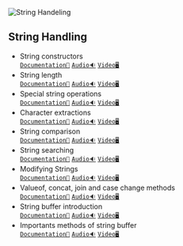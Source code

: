 ![String Handeling](/Assets/String%20Handling.png)

## String Handling

- String constructors<br>
  [`Documentation📃`]()
  [`Audio🔉`]()
  [`Video🖥️`]()
- String length<br>
  [`Documentation📃`]()
  [`Audio🔉`]()
  [`Video🖥️`]()
- Special string operations<br>
  [`Documentation📃`]()
  [`Audio🔉`]()
  [`Video🖥️`]()
- Character extractions<br>
  [`Documentation📃`]()
  [`Audio🔉`]()
  [`Video🖥️`]()
- String comparison<br>
  [`Documentation📃`]()
  [`Audio🔉`]()
  [`Video🖥️`]()
- String searching<br>
  [`Documentation📃`]()
  [`Audio🔉`]()
  [`Video🖥️`]()
- Modifying Strings<br>
  [`Documentation📃`]()
  [`Audio🔉`]()
  [`Video🖥️`]()
- Valueof, concat, join and case change methods<br>
  [`Documentation📃`]()
  [`Audio🔉`]()
  [`Video🖥️`]()
- String buffer introduction<br>
  [`Documentation📃`]()
  [`Audio🔉`]()
  [`Video🖥️`]()
- Importants methods of string buffer<br>
  [`Documentation📃`]()
  [`Audio🔉`]()
  [`Video🖥️`]()